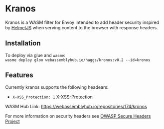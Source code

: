 # Kranos
Kranos is a WASM filter for Envoy intended to add header security inspired by [HelmetJS](https://helmetjs.github.io/) when serving content to the browser with response headers.  

## Installation
To deploy via glue and `wasme`:   
`wasme deploy gloo webassemblyhub.io/haggs/kronos:v0.2 --id=kronos`

## Features
Currently kranos supports the following headears:
* `X-XSS_Protection: 1`  [X-XSS-Protection](https://wiki.owasp.org/index.php/OWASP_Secure_Headers_Project#xxxsp)

WASM Hub Link:
https://webassemblyhub.io/repositories/174/kronos

For more information on security headers see [OWASP Secure Headers Project](https://wiki.owasp.org/index.php/OWASP_Secure_Headers_Project)
